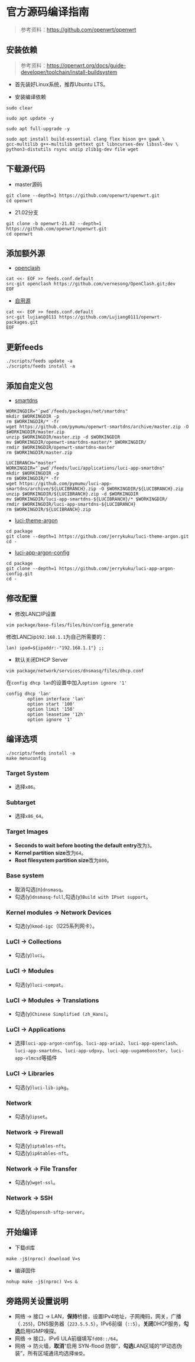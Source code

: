 # 官方源码编译指南

> 参考资料：<https://github.com/openwrt/openwrt>

## 安装依赖

> 参考资料：<https://openwrt.org/docs/guide-developer/toolchain/install-buildsystem>

+ 首先装好Linux系统，推荐Ubuntu LTS。

+ 安装编译依赖

```shell
sudo clear
```

```shell
sudo apt update -y
```

```shell
sudo apt full-upgrade -y
```

```shell
sudo apt install build-essential clang flex bison g++ gawk \
gcc-multilib g++-multilib gettext git libncurses-dev libssl-dev \
python3-distutils rsync unzip zlib1g-dev file wget
```

## 下载源代码

+ master源码

```shell
git clone --depth=1 https://github.com/openwrt/openwrt.git
cd openwrt
```

+ 21.02分支

```shell
git clone -b openwrt-21.02 --depth=1 https://github.com/openwrt/openwrt.git
cd openwrt
```

## 添加额外源

+ [openclash](https://github.com/vernesong/OpenClash)

```shell
cat <<- EOF >> feeds.conf.default
src-git openclash https://github.com/vernesong/OpenClash.git;dev
EOF
```

+ [自用源](https://github.com/Lujiang0111/openwrt-packages)

```shell
cat <<- EOF >> feeds.conf.default
src-git lujiang0111 https://github.com/Lujiang0111/openwrt-packages.git
EOF
```

## 更新feeds

```shell
./scripts/feeds update -a
./scripts/feeds install -a
```

## 添加自定义包

+ [smartdns](https://github.com/pymumu/luci-app-smartdns)

```shell
WORKINGDIR="`pwd`/feeds/packages/net/smartdns"
mkdir $WORKINGDIR -p
rm $WORKINGDIR/* -fr
wget https://github.com/pymumu/openwrt-smartdns/archive/master.zip -O $WORKINGDIR/master.zip
unzip $WORKINGDIR/master.zip -d $WORKINGDIR
mv $WORKINGDIR/openwrt-smartdns-master/* $WORKINGDIR/
rmdir $WORKINGDIR/openwrt-smartdns-master
rm $WORKINGDIR/master.zip

LUCIBRANCH="master"
WORKINGDIR="`pwd`/feeds/luci/applications/luci-app-smartdns"
mkdir $WORKINGDIR -p
rm $WORKINGDIR/* -fr
wget https://github.com/pymumu/luci-app-smartdns/archive/${LUCIBRANCH}.zip -O $WORKINGDIR/${LUCIBRANCH}.zip
unzip $WORKINGDIR/${LUCIBRANCH}.zip -d $WORKINGDIR
mv $WORKINGDIR/luci-app-smartdns-${LUCIBRANCH}/* $WORKINGDIR/
rmdir $WORKINGDIR/luci-app-smartdns-${LUCIBRANCH}
rm $WORKINGDIR/${LUCIBRANCH}.zip
```

+ [luci-theme-argon](https://github.com/jerrykuku/luci-theme-argon)

```shell
cd package
git clone --depth=1 https://github.com/jerrykuku/luci-theme-argon.git
cd -
```

+ [luci-app-argon-config](https://github.com/jerrykuku/luci-app-argon-config)

```shell
cd package
git clone --depth=1 https://github.com/jerrykuku/luci-app-argon-config.git
cd -
```

## 修改配置

+ 修改LAN口IP设置

```shell
vim package/base-files/files/bin/config_generate
```

修改LAN口ip```192.168.1.1```为自己所需要的：

```shell
lan) ipad=${ipaddr:-"192.168.1.1"} ;;
```

+ 默认关闭DHCP Server

```shell
vim package/network/services/dnsmasq/files/dhcp.conf
```

在```config dhcp lan```的设置中加入```option ignore '1'```

```config
config dhcp 'lan'
        option interface 'lan'
        option start '100'
        option limit '150'
        option leasetime '12h'
        option ignore '1'
```

## 编译选项

```shell
./scripts/feeds install -a
make menuconfig
```

### Target System

+ 选择```x86```。

### Subtarget

+ 选择```x86_64```。

### Target Images

+ **Seconds to wait before booting the default entry**改为```3```。
+ **Kernel partition size**改为```64```。
+ **Root filesystem partition size**改为```800```。

### Base system

+ 取消勾选(n)```dnsmasq```。
+ 勾选(y)```dnsmasq-full```,勾选(y)```Build with IPset support```。

### Kernel modules -> Network Devices

+ 勾选(y)```kmod-igc```（I225系列网卡）。

### LuCI -> Collections

+ 勾选(y)```luci```。

### LuCI -> Modules

+ 勾选(y)```luci-compat```。

### LuCI -> Modules -> Translations

+ 勾选(y)```Chinese Simplified (zh_Hans)```。

### LuCI -> Applications

+ 选择```luci-app-argon-config```、```luci-app-aria2```、```luci-app-openclash```、```luci-app-smartdns```、```luci-app-udpxy```、```luci-app-uugamebooster```、```luci-app-vlmcsd```等插件

### LuCI -> Libraries

+ 勾选(y)```luci-lib-ipkg```。

### Network

+ 勾选(y)```ipset```。

### Network -> Firewall

+ 勾选(y)```iptables-nft```。
+ 勾选(y)```ip6tables-nft```。

### Network -> File Transfer

+ 勾选(y)```wget-ssl```。

### Network -> SSH

+ 勾选(y)```openssh-sftp-server```。

## 开始编译

+ 下载dl库

```shell
make -j$(nproc) download V=s
```

+ 编译固件

```shell
nohup make -j$(nproc) V=s &
```

## 旁路网关设置说明

+ 网络 -> 接口 -> LAN，**保持**桥接，设置IPv4地址，子网掩码，网关，广播（```.255```)，DNS服务器（```223.5.5.5```），IPv6前缀（```::5```），**关闭**DHCP服务，**勾选**启用IGMP嗅探。
+ 网络 -> 接口，IPv6 ULA前缀填写```fd08::/64```。
+ 网络 -> 防火墙，**取消**“启用 SYN-flood 防御”，**勾选**LAN区域的“IP动态伪装”，所有区域通讯均选择```接受```。
